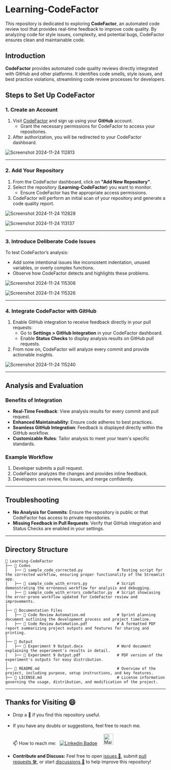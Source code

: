 # Learning-CodeFactor

This repository is dedicated to exploring **CodeFactor**, an automated code review tool that provides real-time feedback to improve code quality. By analyzing code for style issues, complexity, and potential bugs, CodeFactor ensures clean and maintainable code.

## **Introduction**

**CodeFactor** provides automated code quality reviews directly integrated with GitHub and other platforms. It identifies code smells, style issues, and best practice violations, streamlining code review processes for developers.

## **Steps to Set Up CodeFactor**

### **1. Create an Account**
1. Visit [CodeFactor](https://www.codefactor.io/) and sign up using your **GitHub** account.
   - Grant the necessary permissions for CodeFactor to access your repositories.
2. After authorization, you will be redirected to your CodeFactor dashboard.

![Screenshot 2024-11-24 112813](https://github.com/user-attachments/assets/2b2e04ce-998b-401a-8d37-7e174376e888)

---

### **2. Add Your Repository**
1. From the CodeFactor dashboard, click on **"Add New Repository"**.
2. Select the repository (**Learning-CodeFactor**) you want to monitor.
   - Ensure CodeFactor has the appropriate access permissions.
3. CodeFactor will perform an initial scan of your repository and generate a code quality report.

![Screenshot 2024-11-24 112828](https://github.com/user-attachments/assets/77c078f8-5b42-41ab-9991-5236f4225eca)

![Screenshot 2024-11-24 113137](https://github.com/user-attachments/assets/6ab07952-c0e0-487a-a406-4308174b83ca)

---

### **3. Introduce Deliberate Code Issues**
To test CodeFactor’s analysis:
- Add some intentional issues like inconsistent indentation, unused variables, or overly complex functions.
- Observe how CodeFactor detects and highlights these problems.

![Screenshot 2024-11-24 115308](https://github.com/user-attachments/assets/932cad0a-597e-40a5-af62-d7f17c8a040d)

![Screenshot 2024-11-24 115326](https://github.com/user-attachments/assets/1bd0f63b-7376-4b05-9a91-389a2f245d62)

---

### **4. Integrate CodeFactor with GitHub**
1. Enable GitHub integration to receive feedback directly in your pull requests:
   - Go to **Settings > GitHub Integration** in your CodeFactor dashboard.
   - Enable **Status Checks** to display analysis results on GitHub pull requests.
2. From now on, CodeFactor will analyze every commit and provide actionable insights.

![Screenshot 2024-11-24 115240](https://github.com/user-attachments/assets/449789f4-4e9b-4a01-968f-babcd9dc2a79)

---

## Analysis and Evaluation

### **Benefits of Integration**

- **Real-Time Feedback**: View analysis results for every commit and pull request.
- **Enhanced Maintainability**: Ensure code adheres to best practices.
- **Seamless GitHub Integration**: Feedback is displayed directly within the GitHub workflow.
- **Customizable Rules**: Tailor analysis to meet your team's specific standards.

### **Example Workflow**
1. Developer submits a pull request.
2. CodeFactor analyzes the changes and provides inline feedback.
3. Developers can review, fix issues, and merge confidently.

---

## **Troubleshooting**
- **No Analysis for Commits**: Ensure the repository is public or that CodeFactor has access to private repositories.
- **Missing Feedback in Pull Requests**: Verify that GitHub integration and Status Checks are enabled in your settings.

---

## Directory Structure

```
📂 Learning-CodeFactor
├── 📁 Codes
│   ├── 📄 sample_code_corrected.py               # Testing script for the corrected workflow, ensuring proper functionality of the Streamlit app.
│   ├── 📄 sample_code_with_errors.py             # Script demonstrating the erroneous workflow for analysis and debugging.
│   ├── 📄 sample_code_with_errors_codefactor.py  # Script showcasing the error-prone workflow updated for CodeFactor review and improvements.
│
├── 📁 Documentation Files
│   ├── 📄 Code Review Automation.md              # Sprint planning document outlining the development process and project timeline.
│   ├── 📄 Code Review Automation.pdf             # A formatted PDF report summarizing project outputs and features for sharing and printing.
│
├── 📁 Output
│   ├── 📄 Experiment 9 Output.docx               # Word document explaining the experiment's results in detail.
│   ├── 📄 Experiment 9 Output.pdf                # PDF version of the experiment's outputs for easy distribution.
│
├── 📄 README.md                                  # Overview of the project, including purpose, setup instructions, and key features.
├── 📄 LICENSE.md                                 # License information governing the usage, distribution, and modification of the project.
```

---

## Thanks for Visiting 😄

- Drop a 🌟 if you find this repository useful.<br><br>
- If you have any doubts or suggestions, feel free to reach me.<br><br>
📫 How to reach me: &nbsp; [![Linkedin Badge](https://img.shields.io/badge/-madhurima-blue?style=flat&logo=Linkedin&logoColor=white)](https://www.linkedin.com/in/madhurima-rawat/) &nbsp; &nbsp;
<a href="mailto:rawatmadhurima@gmail.com"><img src="https://github.com/madhurimarawat/Machine-Learning-Using-Python/assets/105432776/b6a0873a-e961-42c0-8fbf-ab65828c961a" height=35 width=30 title="Mail Illustration" alt="Mail Illustration📫"></a><br><br>
- **Contribute and Discuss:** Feel free to open <a href="https://github.com/madhurimarawat/Learning-CodeFactor/issues">issues 🐛</a>, submit <a href="https://github.com/madhurimarawat/Learning-CodeFactor/pulls">pull requests 🛠️</a>, or start <a href="https://github.com/madhurimarawat/Learning-CodeFactor/discussions">discussions 💬</a> to help improve this repository!
